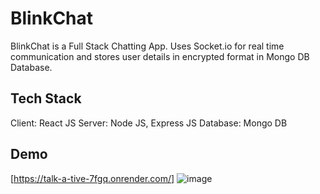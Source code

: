 # BlinkChat

BlinkChat is a Full Stack Chatting App. Uses Socket.io for real time communication and stores user details in encrypted format in Mongo DB Database.

## Tech Stack

Client: React JS
Server: Node JS, Express JS
Database: Mongo DB

## Demo

[https://talk-a-tive-7fgq.onrender.com/]
![image](https://github.com/user-attachments/assets/e6eace33-a5f2-4443-816c-6fb30d836860)

